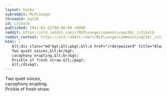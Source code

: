 ```yaml
---
layout: haiku
subreddit: MLPLounge
threadid: oqc58
id: c3j6xl6
published: 2012-01-21T00:00:00 +0000
reddit: https://old.reddit.com/r/MLPLounge/comments/oqc58/_/c3j6xl6
reddit_context: https://old.reddit.com/r/MLPLounge/comments/oqc58/_/c3j6xl6?context=3
html: |
   &lt;div class="md"&gt;&lt;p&gt;&lt;a href="/rderpwizard" title="Always Relevant / Shipping Done Without Reward / Paper Bag Princess"&gt;&lt;/a&gt;
   Two quiet voices,&lt;br/&gt;
   cacophony erupting.&lt;br/&gt;
   Prickle of fresh straw.&lt;/p&gt;
   &lt;/div&gt;
---
```


[](/rderpwizard "Always Relevant / Shipping Done Without Reward / Paper Bag Princess")
Two quiet voices,  
cacophony erupting.  
Prickle of fresh straw.